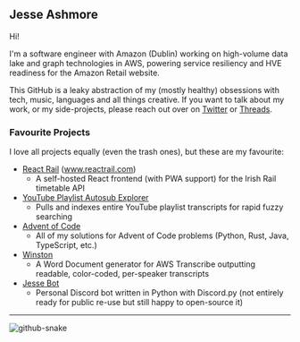 ## Jesse Ashmore

Hi!

I'm a software engineer with Amazon (Dublin) working on high-volume data lake and graph technologies in AWS, powering service resiliency and HVE readiness for the Amazon Retail website.

This GitHub is a leaky abstraction of my (mostly healthy) obsessions with tech, music, languages and all things creative. If you want to talk about my work, or my side-projects, please reach out over on [Twitter](https://twitter.com/JeeZeh) or [Threads](https://www.threads.net/@jesse_ashmore).

### Favourite Projects

I love all projects equally (even the trash ones), but these are my favourite:
- [React Rail](https://github.com/JeeZeh/react-irish-rail) (www.reactrail.com)
  - A self-hosted React frontend (with PWA support) for the Irish Rail timetable API
- [YouTube Playlist Autosub Explorer](https://github.com/JeeZeh/youtube-playlist-autosub-explorer)
  - Pulls and indexes entire YouTube playlist transcripts for rapid fuzzy searching
- [Advent of Code](https://github.com/JeeZeh/advent-of-code)
  - All of my solutions for Advent of Code problems (Python, Rust, Java, TypeScript, etc.)
- [Winston](https://github.com/JeeZeh/winston)
  - A Word Document generator for AWS Transcribe outputting readable, color-coded, per-speaker transcripts
- [Jesse Bot](https://github.com/JeeZeh/jesse-bot)
  - Personal Discord bot written in Python with Discord.py (not entirely ready for public re-use but still happy to open-source it)

---

<picture>
  <source media="(prefers-color-scheme: dark)" srcset="https://github.com/JeeZeh/.github/blob/output/github-contribution-grid-snake-dark.svg" />
  <source media="(prefers-color-scheme: light)" srcset="https://github.com/JeeZeh/.github/blob/output/github-contribution-grid-snake.svg" />
  <img alt="github-snake" src="github-snake.svg" />
</picture>
